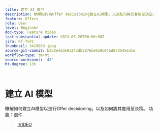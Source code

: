 ```yaml
---
title: 建立 AI 模型
description: 瞭解如何為Offer decisioning建立AI模型，以及如何將其套用至決定。
feature: Offers
role: User
level: Beginner
doc-type: Feature Video
last-substantial-update: 2023-05-26T00:00:00Z
jira: KT-7541
thumbnail: 3419959.jpeg
source-git-commit: b2b3e4dde01243db5876be0a9c04bd87d545ed1a
workflow-type: tm+mt
source-wordcount: '43'
ht-degree: 13%

---
```



# 建立 AI 模型

瞭解如何建立AI模型以進行Offer decisioning，以及如何將其套用至決策。
功能：選件

>[!VIDEO](https://video.tv.adobe.com/v/3419959/?learn=on)
